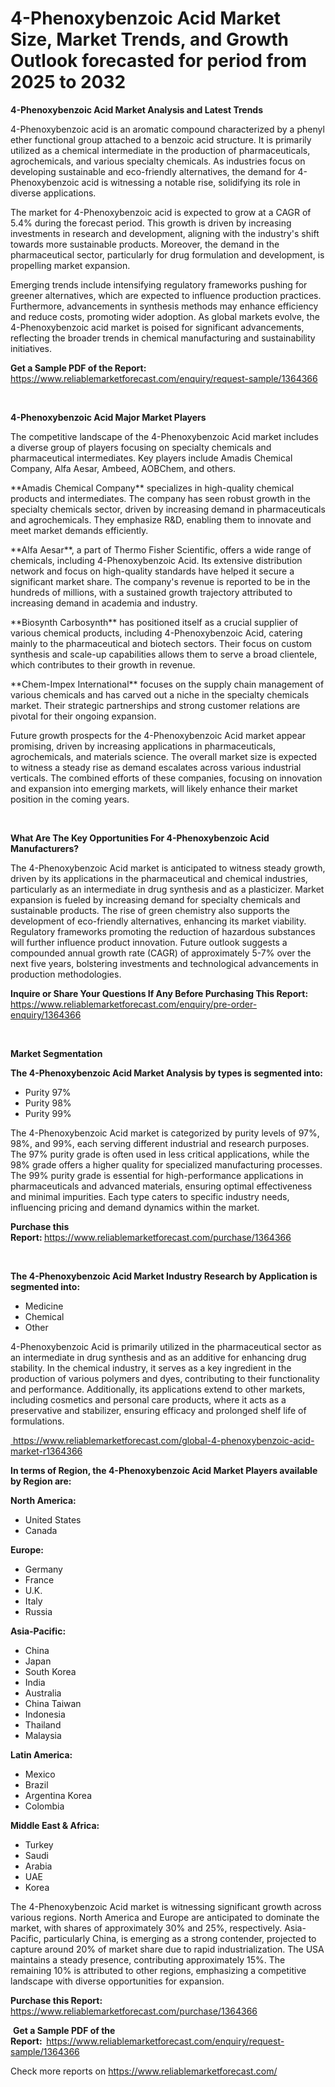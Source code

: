 <p><h1>4-Phenoxybenzoic Acid Market Size, Market Trends, and Growth Outlook forecasted for period from 2025 to 2032</h1></p><p><strong>4-Phenoxybenzoic Acid Market Analysis and Latest Trends</strong></p>
<p><p>4-Phenoxybenzoic acid is an aromatic compound characterized by a phenyl ether functional group attached to a benzoic acid structure. It is primarily utilized as a chemical intermediate in the production of pharmaceuticals, agrochemicals, and various specialty chemicals. As industries focus on developing sustainable and eco-friendly alternatives, the demand for 4-Phenoxybenzoic acid is witnessing a notable rise, solidifying its role in diverse applications.</p><p>The market for 4-Phenoxybenzoic acid is expected to grow at a CAGR of 5.4% during the forecast period. This growth is driven by increasing investments in research and development, aligning with the industry's shift towards more sustainable products. Moreover, the demand in the pharmaceutical sector, particularly for drug formulation and development, is propelling market expansion.</p><p>Emerging trends include intensifying regulatory frameworks pushing for greener alternatives, which are expected to influence production practices. Furthermore, advancements in synthesis methods may enhance efficiency and reduce costs, promoting wider adoption. As global markets evolve, the 4-Phenoxybenzoic acid market is poised for significant advancements, reflecting the broader trends in chemical manufacturing and sustainability initiatives.</p></p>
<p><strong>Get a Sample PDF of the Report:&nbsp;</strong> <a href="https://www.reliablemarketforecast.com/enquiry/request-sample/1364366?utm_campaign=3574&utm_medium=2&utm_source=Github&utm_content=ia&utm_term=03042025&utm_id=4-phenoxybenzoic-acid">https://www.reliablemarketforecast.com/enquiry/request-sample/1364366</a></p>
<p>&nbsp;</p>
<p><strong>4-Phenoxybenzoic Acid Major Market Players</strong></p>
<p><p>The competitive landscape of the 4-Phenoxybenzoic Acid market includes a diverse group of players focusing on specialty chemicals and pharmaceutical intermediates. Key players include Amadis Chemical Company, Alfa Aesar, Ambeed, AOBChem, and others.</p><p>**Amadis Chemical Company** specializes in high-quality chemical products and intermediates. The company has seen robust growth in the specialty chemicals sector, driven by increasing demand in pharmaceuticals and agrochemicals. They emphasize R&D, enabling them to innovate and meet market demands efficiently.</p><p>**Alfa Aesar**, a part of Thermo Fisher Scientific, offers a wide range of chemicals, including 4-Phenoxybenzoic Acid. Its extensive distribution network and focus on high-quality standards have helped it secure a significant market share. The company's revenue is reported to be in the hundreds of millions, with a sustained growth trajectory attributed to increasing demand in academia and industry.</p><p>**Biosynth Carbosynth** has positioned itself as a crucial supplier of various chemical products, including 4-Phenoxybenzoic Acid, catering mainly to the pharmaceutical and biotech sectors. Their focus on custom synthesis and scale-up capabilities allows them to serve a broad clientele, which contributes to their growth in revenue.</p><p>**Chem-Impex International** focuses on the supply chain management of various chemicals and has carved out a niche in the specialty chemicals market. Their strategic partnerships and strong customer relations are pivotal for their ongoing expansion.</p><p>Future growth prospects for the 4-Phenoxybenzoic Acid market appear promising, driven by increasing applications in pharmaceuticals, agrochemicals, and materials science. The overall market size is expected to witness a steady rise as demand escalates across various industrial verticals. The combined efforts of these companies, focusing on innovation and expansion into emerging markets, will likely enhance their market position in the coming years.</p></p>
<p>&nbsp;</p>
<p><strong>What Are The Key Opportunities For 4-Phenoxybenzoic Acid Manufacturers?</strong></p>
<p><p>The 4-Phenoxybenzoic Acid market is anticipated to witness steady growth, driven by its applications in the pharmaceutical and chemical industries, particularly as an intermediate in drug synthesis and as a plasticizer. Market expansion is fueled by increasing demand for specialty chemicals and sustainable products. The rise of green chemistry also supports the development of eco-friendly alternatives, enhancing its market viability. Regulatory frameworks promoting the reduction of hazardous substances will further influence product innovation. Future outlook suggests a compounded annual growth rate (CAGR) of approximately 5-7% over the next five years, bolstering investments and technological advancements in production methodologies.</p></p>
<p><strong>Inquire or Share Your Questions If Any Before Purchasing This Report:</strong> <a href="https://www.reliablemarketforecast.com/enquiry/pre-order-enquiry/1364366?utm_campaign=3574&utm_medium=2&utm_source=Github&utm_content=ia&utm_term=03042025&utm_id=4-phenoxybenzoic-acid">https://www.reliablemarketforecast.com/enquiry/pre-order-enquiry/1364366</a></p>
<p>&nbsp;</p>
<p><strong>Market Segmentation</strong></p>
<p><strong>The 4-Phenoxybenzoic Acid Market Analysis by types is segmented into:</strong></p>
<p><ul><li>Purity 97%</li><li>Purity 98%</li><li>Purity 99%</li></ul></p>
<p><p>The 4-Phenoxybenzoic Acid market is categorized by purity levels of 97%, 98%, and 99%, each serving different industrial and research purposes. The 97% purity grade is often used in less critical applications, while the 98% grade offers a higher quality for specialized manufacturing processes. The 99% purity grade is essential for high-performance applications in pharmaceuticals and advanced materials, ensuring optimal effectiveness and minimal impurities. Each type caters to specific industry needs, influencing pricing and demand dynamics within the market.</p></p>
<p><strong>Purchase this Report:&nbsp;</strong><a href="https://www.reliablemarketforecast.com/purchase/1364366?utm_campaign=3574&utm_medium=2&utm_source=Github&utm_content=ia&utm_term=03042025&utm_id=4-phenoxybenzoic-acid">https://www.reliablemarketforecast.com/purchase/1364366</a></p>
<p>&nbsp;</p>
<p><strong>The 4-Phenoxybenzoic Acid Market Industry Research by Application is segmented into:</strong></p>
<p><ul><li>Medicine</li><li>Chemical</li><li>Other</li></ul></p>
<p><p>4-Phenoxybenzoic Acid is primarily utilized in the pharmaceutical sector as an intermediate in drug synthesis and as an additive for enhancing drug stability. In the chemical industry, it serves as a key ingredient in the production of various polymers and dyes, contributing to their functionality and performance. Additionally, its applications extend to other markets, including cosmetics and personal care products, where it acts as a preservative and stabilizer, ensuring efficacy and prolonged shelf life of formulations.</p></p>
<p><a href="https://www.reliablemarketforecast.com/global-4-phenoxybenzoic-acid-market-r1364366?utm_campaign=3574&utm_medium=2&utm_source=Github&utm_content=ia&utm_term=03042025&utm_id=4-phenoxybenzoic-acid">&nbsp;https://www.reliablemarketforecast.com/global-4-phenoxybenzoic-acid-market-r1364366</a></p>
<p><strong>In terms of Region, the 4-Phenoxybenzoic Acid Market Players available by Region are:</strong></p>
<p>
    <p> <strong> North America: </strong>
        <ul>
            <li>United States</li>
            <li>Canada</li>
        </ul>
        </p> 
    <p> <strong> Europe: </strong>
        <ul>
            <li>Germany</li>
            <li>France</li>
            <li>U.K.</li>
            <li>Italy</li>
            <li>Russia</li>
        </ul>
        </p> 
    <p> <strong> Asia-Pacific: </strong>
        <ul>
            <li>China</li>
            <li>Japan</li>
            <li>South Korea</li>
            <li>India</li>
            <li>Australia</li>
            <li>China Taiwan</li>
            <li>Indonesia</li>
            <li>Thailand</li>
            <li>Malaysia</li>
        </ul>
        </p> 
    <p> <strong> Latin America: </strong>
        <ul>
            <li>Mexico</li>
            <li>Brazil</li>
            <li>Argentina Korea</li>
            <li>Colombia</li>
        </ul>
        </p> 
    <p> <strong> Middle East & Africa: </strong>
        <ul>
            <li>Turkey</li>
            <li>Saudi</li>
            <li>Arabia</li>
            <li>UAE</li>
            <li>Korea</li>
        </ul>
    </p>
    </p>
<p><p>The 4-Phenoxybenzoic Acid market is witnessing significant growth across various regions. North America and Europe are anticipated to dominate the market, with shares of approximately 30% and 25%, respectively. Asia-Pacific, particularly China, is emerging as a strong contender, projected to capture around 20% of market share due to rapid industrialization. The USA maintains a steady presence, contributing approximately 15%. The remaining 10% is attributed to other regions, emphasizing a competitive landscape with diverse opportunities for expansion.</p></p>
<p><strong>Purchase this Report: </strong><a href="https://www.reliablemarketforecast.com/purchase/1364366?utm_campaign=3574&utm_medium=2&utm_source=Github&utm_content=ia&utm_term=03042025&utm_id=4-phenoxybenzoic-acid">https://www.reliablemarketforecast.com/purchase/1364366</a></p>
<p>&nbsp;<strong>Get a Sample PDF of the Report:&nbsp;&nbsp;</strong><a href="https://www.reliablemarketforecast.com/enquiry/request-sample/1364366?utm_campaign=3574&utm_medium=2&utm_source=Github&utm_content=ia&utm_term=03042025&utm_id=4-phenoxybenzoic-acid">https://www.reliablemarketforecast.com/enquiry/request-sample/1364366</a></p>
<p><strong></strong></p>
<p>Check more reports on <a href="https://www.reliablemarketforecast.com/?utm_campaign=3574&utm_medium=2&utm_source=Github&utm_content=ia&utm_term=03042025&utm_id=4-phenoxybenzoic-acid">https://www.reliablemarketforecast.com/</a></p>